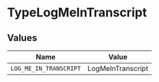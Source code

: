 # TypeLogMeInTranscript


## Values

| Name                   | Value                  |
| ---------------------- | ---------------------- |
| `LOG_ME_IN_TRANSCRIPT` | LogMeInTranscript      |